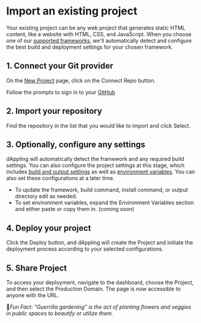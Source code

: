 # Import an existing project

Your existing project can be any web project that generates static HTML content, like a website with HTML, CSS, and JavaScript. When you choose one of our [supported frameworks](../../legacy-docs/getting-started/frameworks.md), we'll automatically detect and configure the best build and deployment settings for your chosen framework.

## 1. Connect your Git provider

On the [New Project](https://dappling.network/new) page, click on the Connect Repo button.

Follow the prompts to sign in to your [GitHub](../../deployments/git-integrations/dappling-for-github.md)

## 2. Import your repository

Find the repository in the list that you would like to import and click Select.

## 3. Optionally, configure any settings

dAppling will automatically detect the framework and any required build settings. You can also configure the project settings at this stage, which includes [build and output settings](../../builds/configure-a-build.md) as well as [environment variables](../../projects/environment-variables.md). You can also set these configurations at a later time.

* To update the framework, build command, install command, or output directory edit as needed.
* To set environment variables, expand the Environment Variables section and either paste or copy them in. (coming soon)

## 4. Deploy your project

Click the Deploy button, and dAppling will create the Project and initiate the deployment process according to your selected configurations.

## 5. Share Project

To access your deployment, navigate to the dashboard, choose the Project, and then select the Production Domain. The page is now accessible to anyone with the URL.



:cactus:_Fun Fact: "Guerrilla gardening" is the act of planting flowers and veggies in public spaces to beautify or utilize them._
